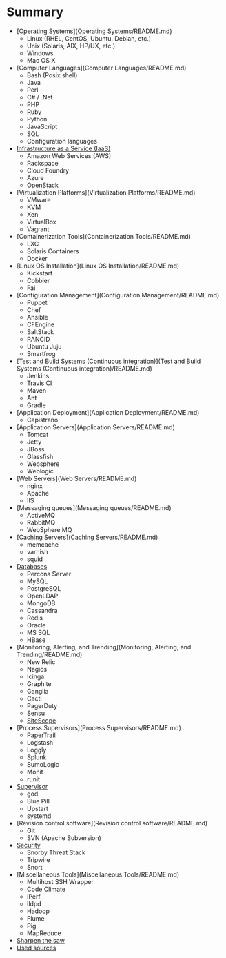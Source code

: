 # Summary
* [Operating Systems](Operating Systems/README.md)
	* Linux (RHEL, CentOS, Ubuntu, Debian, etc.) 
	* Unix (Solaris, AIX, HP/UX, etc.)
	* Windows
	* Mac OS X 
* [Computer Languages](Computer Languages/README.md)
	* Bash (Posix shell)
	* Java
	* Perl
	* C# / .Net
	* PHP
	* Ruby
	* Python
	* JavaScript
	* SQL
	* Configuration languages
* [Infrastructure as a Service (IaaS)](IaaS/README.md)
	* Amazon Web Services (AWS)
	* Rackspace 
	* Cloud Foundry
	* Azure
	* OpenStack
* [Virtualization Platforms](Virtualization Platforms/README.md)
	* VMware 
	* KVM
	* Xen
	* VirtualBox 
	* Vagrant 
* [Containerization Tools](Containerization Tools/README.md)
	* LXC
	* Solaris Containers
	* Docker 
* [Linux OS Installation](Linux OS Installation/README.md)
	* Kickstart 
	* Cobbler 
	* Fai	
* [Configuration Management](Configuration Management/README.md)
	* Puppet
	* Chef
	* Ansible
	* CFEngine 
	* SaltStack
	* RANCID 
	* Ubuntu Juju
	* Smartfrog
* [Test and Build Systems (Continuous integration)](Test and Build Systems (Continuous integration)/README.md)
	* Jenkins
	* Travis CI	
	* Maven 
	* Ant 
	* Gradle 	
* [Application Deployment](Application Deployment/README.md)
	* Capistrano
* [Application Servers](Application Servers/README.md)
	* Tomcat
	* Jetty 
	* JBoss
	* Glassfish
	* Websphere
	* Weblogic
* [Web Servers](Web Servers/README.md)
	* nginx 
	* Apache 
	* IIS
* [Messaging queues](Messaging queues/README.md)
	* ActiveMQ
	* RabbitMQ
	* WebSphere MQ
* [Caching Servers](Caching Servers/README.md)
	* memcache
	* varnish
	* squid
* [Databases](Databases/README.md)
	* Percona Server 
	* MySQL
	* PostgreSQL
	* OpenLDAP
	* MongoDB
	* Cassandra
	* Redis 
	* Oracle
	* MS SQL
	* HBase
* [Monitoring, Alerting, and Trending](Monitoring, Alerting, and Trending/README.md)
	* New Relic 
	* Nagios 
	* Icinga
	* Graphite
	* Ganglia
	* Cacti 
	* PagerDuty  
	* Sensu
	* [SiteScope](http://www8.hp.com/us/en/software-solutions/sitescope-application-monitoring/index.html)
* [Process Supervisors](Process Supervisors/README.md)
	* PaperTrail 
	* Logstash
	* Loggly
	* Splunk
	* SumoLogic
	* Monit 
	* runit
* [Supervisor](Supervisor/README.md)
	* god
	* Blue Pill
	* Upstart
	* systemd
* [Revision control software](Revision control software/README.md)
	* Git
	* SVN (Apache Subversion)
* [Security](Security/README.md)
	* Snorby Threat Stack 
	* Tripwire
	* Snort
* [Miscellaneous Tools](Miscellaneous Tools/README.md)
	* Multihost SSH Wrapper 
	* Code Climate
	* iPerf 
	* lldpd 
	* Hadoop
	* Flume
	* Pig
	* MapReduce	
* [Sharpen the saw](Appendix/SHARP.md)
* [Used sources](Appendix/SOURCES.md)